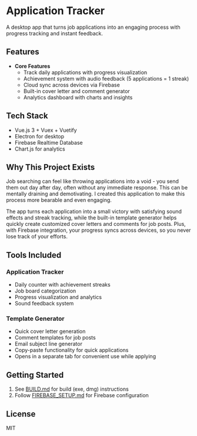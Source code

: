 # Application Tracker

A desktop app that turns job applications into an engaging process with progress tracking and instant feedback.

## Features

- **Core Features**
  - Track daily applications with progress visualization
  - Achievement system with audio feedback (5 applications = 1 streak)
  - Cloud sync across devices via Firebase
  - Built-in cover letter and comment generator
  - Analytics dashboard with charts and insights

## Tech Stack

- Vue.js 3 + Vuex + Vuetify
- Electron for desktop
- Firebase Realtime Database
- Chart.js for analytics

## Why This Project Exists

Job searching can feel like throwing applications into a void - you send them out day after day, often without any immediate response. This can be mentally draining and demotivating. I created this application to make this process more bearable and even engaging.

The app turns each application into a small victory with satisfying sound effects and streak tracking, while the built-in template generator helps quickly create customized cover letters and comments for job posts. Plus, with Firebase integration, your progress syncs across devices, so you never lose track of your efforts.

## Tools Included

### Application Tracker
- Daily counter with achievement streaks
- Job board categorization
- Progress visualization and analytics
- Sound feedback system

### Template Generator
- Quick cover letter generation
- Comment templates for job posts
- Email subject line generator
- Copy-paste functionality for quick applications
- Opens in a separate tab for convenient use while applying

## Getting Started

1. See [BUILD.md](src/docs/BUILD.md) for build (exe, dmg) instructions
2. Follow [FIREBASE_SETUP.md](src/docs/FIREBASE_SETUP.md) for Firebase configuration

## License
MIT
